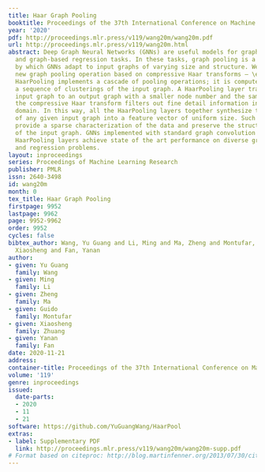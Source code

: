 ```yaml
---
title: Haar Graph Pooling
booktitle: Proceedings of the 37th International Conference on Machine Learning
year: '2020'
pdf: http://proceedings.mlr.press/v119/wang20m/wang20m.pdf
url: http://proceedings.mlr.press/v119/wang20m.html
abstract: Deep Graph Neural Networks (GNNs) are useful models for graph classification
  and graph-based regression tasks. In these tasks, graph pooling is a critical ingredient
  by which GNNs adapt to input graphs of varying size and structure. We propose a
  new graph pooling operation based on compressive Haar transforms — \emph{HaarPooling}.
  HaarPooling implements a cascade of pooling operations; it is computed by following
  a sequence of clusterings of the input graph. A HaarPooling layer transforms a given
  input graph to an output graph with a smaller node number and the same feature dimension;
  the compressive Haar transform filters out fine detail information in the Haar wavelet
  domain. In this way, all the HaarPooling layers together synthesize the features
  of any given input graph into a feature vector of uniform size. Such transforms
  provide a sparse characterization of the data and preserve the structure information
  of the input graph. GNNs implemented with standard graph convolution layers and
  HaarPooling layers achieve state of the art performance on diverse graph classification
  and regression problems.
layout: inproceedings
series: Proceedings of Machine Learning Research
publisher: PMLR
issn: 2640-3498
id: wang20m
month: 0
tex_title: Haar Graph Pooling
firstpage: 9952
lastpage: 9962
page: 9952-9962
order: 9952
cycles: false
bibtex_author: Wang, Yu Guang and Li, Ming and Ma, Zheng and Montufar, Guido and Zhuang,
  Xiaosheng and Fan, Yanan
author:
- given: Yu Guang
  family: Wang
- given: Ming
  family: Li
- given: Zheng
  family: Ma
- given: Guido
  family: Montufar
- given: Xiaosheng
  family: Zhuang
- given: Yanan
  family: Fan
date: 2020-11-21
address: 
container-title: Proceedings of the 37th International Conference on Machine Learning
volume: '119'
genre: inproceedings
issued:
  date-parts:
  - 2020
  - 11
  - 21
software: https://github.com/YuGuangWang/HaarPool
extras:
- label: Supplementary PDF
  link: http://proceedings.mlr.press/v119/wang20m/wang20m-supp.pdf
# Format based on citeproc: http://blog.martinfenner.org/2013/07/30/citeproc-yaml-for-bibliographies/
---
```

